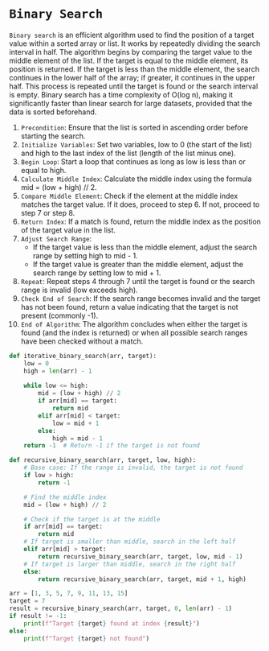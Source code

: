# `Binary Search`

`Binary search` is an efficient algorithm used to find the position of a target value within a sorted array or list. It works by repeatedly dividing the search interval in half. The algorithm begins by comparing the target value to the middle element of the list. If the target is equal to the middle element, its position is returned. If the target is less than the middle element, the search continues in the lower half of the array; if greater, it continues in the upper half. This process is repeated until the target is found or the search interval is empty. Binary search has a time complexity of O(log n), making it significantly faster than linear search for large datasets, provided that the data is sorted beforehand.

1. `Precondition`: Ensure that the list is sorted in ascending order before starting the search.
1. `Initialize Variables`: Set two variables, low to 0 (the start of the list) and high to the last index of the list (length of the list minus one).
1. `Begin Loop`: Start a loop that continues as long as low is less than or equal to high.
1. `Calculate Middle Index`: Calculate the middle index using the formula mid = (low + high) // 2.
1. `Compare Middle Element`: Check if the element at the middle index matches the target value. If it does, proceed to step 6. If not, proceed to step 7 or step 8.
1. `Return Index`: If a match is found, return the middle index as the position of the target value in the list.
1. `Adjust Search Range`:
    * If the target value is less than the middle element, adjust the search range by setting high to mid - 1.
    * If the target value is greater than the middle element, adjust the search range by setting low to mid + 1.
1. `Repeat`: Repeat steps 4 through 7 until the target is found or the search range is invalid (low exceeds high).
1. `Check End of Search`: If the search range becomes invalid and the target has not been found, return a value indicating that the target is not present (commonly -1).
1. `End of Algorithm`: The algorithm concludes when either the target is found (and the index is returned) or when all possible search ranges have been checked without a match.

```python
def iterative_binary_search(arr, target):
    low = 0
    high = len(arr) - 1
    
    while low <= high:
        mid = (low + high) // 2
        if arr[mid] == target:
            return mid
        elif arr[mid] < target:
            low = mid + 1
        else:
            high = mid - 1
    return -1  # Return -1 if the target is not found
```
```python
def recursive_binary_search(arr, target, low, high):
    # Base case: If the range is invalid, the target is not found
    if low > high:
        return -1

    # Find the middle index
    mid = (low + high) // 2

    # Check if the target is at the middle
    if arr[mid] == target:
        return mid
    # If target is smaller than middle, search in the left half
    elif arr[mid] > target:
        return recursive_binary_search(arr, target, low, mid - 1)
    # If target is larger than middle, search in the right half
    else:
        return recursive_binary_search(arr, target, mid + 1, high)

arr = [1, 3, 5, 7, 9, 11, 13, 15]
target = 7
result = recursive_binary_search(arr, target, 0, len(arr) - 1)
if result != -1:
    print(f"Target {target} found at index {result}")
else:
    print(f"Target {target} not found")